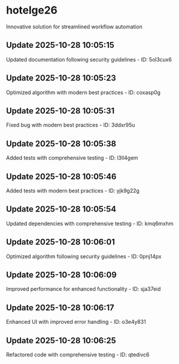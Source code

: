 # hotelge26
Innovative solution for streamlined workflow automation

## Update 2025-10-28 10:05:15
Updated documentation following security guidelines - ID: 5ol3cux6


## Update 2025-10-28 10:05:23
Optimized algorithm with modern best practices - ID: coxasp0g


## Update 2025-10-28 10:05:31
Fixed bug with modern best practices - ID: 3ddxr95u


## Update 2025-10-28 10:05:38
Added tests with comprehensive testing - ID: l3ll4gem


## Update 2025-10-28 10:05:46
Added tests with modern best practices - ID: yjk9g22g


## Update 2025-10-28 10:05:54
Updated dependencies with comprehensive testing - ID: kmq6mxhm


## Update 2025-10-28 10:06:01
Optimized algorithm following security guidelines - ID: 0pnj14px


## Update 2025-10-28 10:06:09
Improved performance for enhanced functionality - ID: sja37eid


## Update 2025-10-28 10:06:17
Enhanced UI with improved error handling - ID: o3e4y831


## Update 2025-10-28 10:06:25
Refactored code with comprehensive testing - ID: qtedivc6

